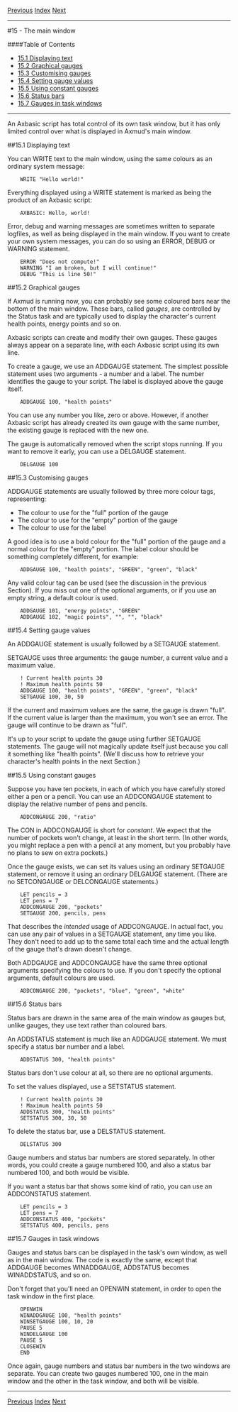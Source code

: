 [Previous](ch14.html) [Index](index.html) [Next](ch16.html)

---

#15 - The main window

####Table of Contents

* [15.1 Displaying text](#15.1)
* [15.2 Graphical gauges](#15.2)
* [15.3 Customising gauges](#15.3)
* [15.4 Setting gauge values](#15.4)
* [15.5 Using constant gauges](#15.5)
* [15.6 Status bars](#15.6)
* [15.7 Gauges in task windows](#15.7)

---

An Axbasic script has total control of its own task window, but it has only limited control over what is displayed in Axmud's main window.

##<a name="15.1">15.1 Displaying text</a>

You can WRITE text to the main window, using the same colours as an ordinary system message:

        WRITE "Hello world!"

Everything displayed using a WRITE statement is marked as being the product of an Axbasic script:

        AXBASIC: Hello, world!

Error, debug and warning messages are sometimes written to separate logfiles, as well as being displayed in the main window. If you want to create your own system messages, you can do so using an ERROR, DEBUG or WARNING statement.

        ERROR "Does not compute!"
        WARNING "I am broken, but I will continue!"
        DEBUG "This is line 50!"

##<a name="15.2">15.2 Graphical gauges</a>

If Axmud is running now, you can probably see some coloured bars near the bottom of the main window. These bars, called *gauges*, are controlled by the Status task and are typically used to display the character's current health points, energy points and so on.

Axbasic scripts can create and modify their own gauges. These gauges always appear on a separate line, with each Axbasic script using its own line.

To create a gauge, we use an ADDGAUGE statement. The simplest possible statement uses two arguments - a number and a label. The number identifies the gauge to your script. The label is displayed above the gauge itself.

        ADDGAUGE 100, "health points"

You can use any number you like, zero or above. However, if another Axbasic script has already created its own gauge with the same number, the existing gauge is replaced with the new one.

The gauge is automatically removed when the script stops running. If you want to remove it early, you can use a DELGAUGE statement.

        DELGAUGE 100

##<a name="15.3">15.3 Customising gauges</a>

ADDGAUGE statements are usually followed by three more colour tags, representing:

* The colour to use for the "full" portion of the gauge
* The colour to use for the "empty" portion of the gauge
* The colour to use for the label

A good idea is to use a bold colour for the "full" portion of the gauge and a normal colour for the "empty" portion. The label colour should be something completely different, for example:

        ADDGAUGE 100, "health points", "GREEN", "green", "black"

Any valid colour tag can be used (see the discussion in the previous Section). If you miss out one of the optional arguments, or if you use an empty string, a default colour is used.

        ADDGAUGE 101, "energy points", "GREEN"
        ADDGAUGE 102, "magic points", "", "", "black"

##<a name="15.4">15.4 Setting gauge values</a>

An ADDGAUGE statement is usually followed by a SETGAUGE statement.

SETGAUGE uses three arguments: the gauge number, a current value and a maximum value.

        ! Current health points 30
        ! Maximum health points 50
        ADDGAUGE 100, "health points", "GREEN", "green", "black"
        SETGAUGE 100, 30, 50

If the current and maximum values are the same, the gauge is drawn "full". If the current value is larger than the maximum, you won't see an error. The gauge will continue to be drawn as "full".

It's up to your script to update the gauge using further SETGAUGE statements. The gauge will not magically update itself just because you call it something like "health points". (We'll discuss how to retrieve your character's health points in the next Section.)

##<a name="15.5">15.5 Using constant gauges</a>

Suppose you have ten pockets, in each of which you have carefully stored either a pen or a pencil. You can use an ADDCONGAUGE statement to display the relative number of pens and pencils.

        ADDCONGAUGE 200, "ratio"

The CON in ADDCONGAUGE is short for *constant*. We expect that the number of pockets won't change, at least in the short term. (In other words, you might replace a pen with a pencil at any moment, but you probably have no plans to sew on extra pockets.)

Once the gauge exists, we can set its values using an ordinary SETGAUGE statement, or remove it using an ordinary DELGAUGE statement. (There are no SETCONGAUGE or DELCONGAUGE statements.)

        LET pencils = 3
        LET pens = 7
        ADDCONGAUGE 200, "pockets"
        SETGAUGE 200, pencils, pens



That describes the *intended* usage of ADDCONGAUGE. In actual fact, you can use any pair of values in a SETGAUGE statement, any time you like. They don't need to add up to the same total each time and the actual length of the gauge that's drawn doesn't change.

Both ADDGAUGE and ADDCONGAUGE have the same three optional arguments specifying the colours to use. If you don't specify the optional arguments, default colours are used.

        ADDCONGAUGE 200, "pockets", "blue", "green", "white"

##<a name="15.6">15.6 Status bars</a>

Status bars are drawn in the same area of the main window as gauges but, unlike gauges, they use text rather than coloured bars.

An ADDSTATUS statement is much like an ADDGAUGE statement. We must specify a status bar number and a label.

        ADDSTATUS 300, "health points"

Status bars don't use colour at all, so there are no optional arguments.

To set the values displayed, use a SETSTATUS statement.

        ! Current health points 30
        ! Maximum health points 50
        ADDSTATUS 300, "health points"
        SETSTATUS 300, 30, 50

To delete the status bar, use a DELSTATUS statement.

        DELSTATUS 300

Gauge numbers and status bar numbers are stored separately. In other words, you could create a gauge numbered 100, and also a status bar numbered 100, and both would be visible.

If you want a status bar that shows some kind of ratio, you can use an ADDCONSTATUS statement.

        LET pencils = 3
        LET pens = 7
        ADDCONSTATUS 400, "pockets"
        SETSTATUS 400, pencils, pens

##<a name="15.7">15.7 Gauges in task windows</a>

Gauges and status bars can be displayed in the task's own window, as well as in the main window. The code is exactly the same, except that ADDGAUGE becomes WINADDGAUGE, ADDSTATUS becomes WINADDSTATUS, and so on.

Don't forget that you'll need an OPENWIN statement, in order to open the task window in the first place.

        OPENWIN
        WINADDGAUGE 100, "health points"
        WINSETGAUGE 100, 10, 20
        PAUSE 5
        WINDELGAUGE 100
        PAUSE 5
        CLOSEWIN
        END

Once again, gauge numbers and status bar numbers in the two windows are separate. You can create two gauges numbered 100, one in the main window and the other in the task window, and both will be visible.

---

[Previous](ch14.html) [Index](index.html) [Next](ch16.html)
